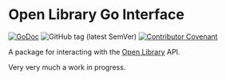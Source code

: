 # Open Library Go Interface
[![GoDoc](https://godoc.org/github.com/exlibris-fed/openlibrary-go?status.svg)](https://godoc.org/github.com/exlibris-fed/openlibrary-go) ![GitHub tag (latest SemVer)](https://img.shields.io/github/v/tag/exlibris-fed/openlibrary-go) [![Contributor Covenant](https://img.shields.io/badge/Contributor%20Covenant-v2.0%20adopted-ff69b4.svg)](code_of_conduct.md)

A package for interacting with the [Open Library](https://github.com/internetarchive/openlibrary) API.

Very very much a work in progress.
